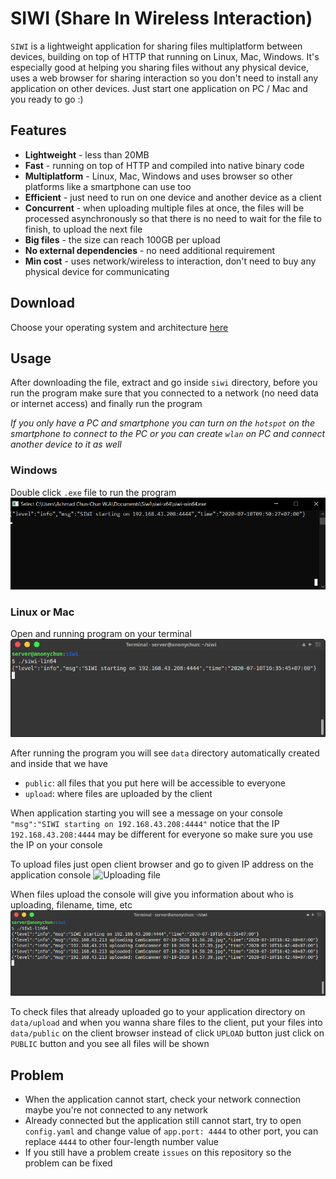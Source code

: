 # SIWI (Share In Wireless Interaction)

`SIWI` is a lightweight application for sharing files multiplatform between devices, building on top of HTTP that running on Linux, Mac, Windows. It's especially good at helping you sharing files without any physical device, uses a web browser for sharing interaction so you don't need to install any application on other devices. Just start one application on PC / Mac and you ready to go :)

## Features
* **Lightweight** - less than 20MB
* **Fast** - running on top of HTTP and compiled into native binary code
* **Multiplatform** - Linux, Mac, Windows and uses browser so other platforms like a smartphone can use too
* **Efficient** - just need to run on one device and another device as a client
* **Concurrent** - when uploading multiple files at once, the files will be processed asynchronously so that there is no need to wait for the file to finish, to upload the next file
* **Big files** - the size can reach 100GB per upload
* **No external dependencies** - no need additional requirement
* **Min cost** - uses network/wireless to interaction, don't need to buy any physical device for communicating

## Download
Choose your operating system and architecture [here](https://github.com/anonychun/siwi/releases)

## Usage
After downloading the file, extract and go inside `siwi` directory, before you run the program make sure that you connected to a network (no need data or internet access) and finally run the program

*If you only have a PC and smartphone you can turn on the `hotspot` on the smartphone to connect to the PC or you can create `wlan` on PC and connect another device to it as well*

### Windows
Double click `.exe` file to run the program
![Running on command prompt](asset/img/running_on_windows.png)

### Linux or Mac
Open and running program on your terminal
![Running on terminal](asset/img/running_on_linux.png)

After running the program you will see `data` directory automatically created and inside that we have
* `public`: all files that you put here will be accessible to everyone
* `upload`: where files are uploaded by the client

When application starting you will see a message on your console `"msg":"SIWI starting on 192.168.43.208:4444"` notice that the IP `192.168.43.208:4444` may be different for everyone so make sure you use the IP on your console

To upload files just open client browser and go to given IP address on the application console
![Uploading file](asset/img/uploading.gif)

When files upload the console will give you information about who is uploading, filename, time, etc
![Console on information](asset/img/console_information.png)

To check files that already uploaded go to your application directory on `data/upload` and when you wanna share files to the client, put your files into `data/public` on the client browser instead of click `UPLOAD` button just click on `PUBLIC` button and you see all files will be shown

## Problem
* When the application cannot start, check your network connection maybe you're not connected to any network
* Already connected but the application still cannot start, try to open `config.yaml` and change value of `app.port: 4444` to other port, you can replace `4444` to other four-length number value
* If you still have a problem create `issues` on this repository so the problem can be fixed

